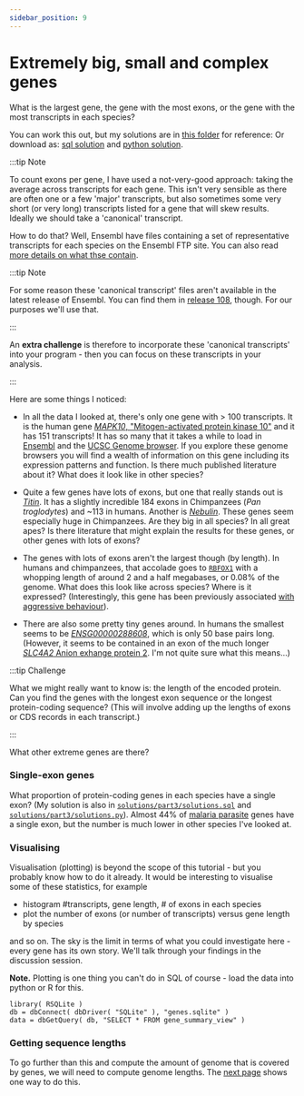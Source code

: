 ```yaml
---
sidebar_position: 9
---
```


# Extremely big, small and complex genes

What is the largest gene, the gene with the most exons, or the gene with the most transcripts in each species?

You can work this out, but my solutions are in [this folder](https://github.com/whg-training/whg-training-resources/blob/main/docs/programming/programming_with_gene_annotations/solutions/part3) for reference:
Or download as: [sql solution](solutions/part3/solutions.sql) and [python solution](solutions/part3/solutions.py).

:::tip Note

To count exons per gene, I have used a not-very-good approach: taking the average across transcripts for each gene. This isn't
very sensible as there are often one or a few 'major' transcripts, but also sometimes some very short (or very long) transcripts
listed for a gene that will skew results. Ideally we should take a 'canonical' transcript.

How to do that? Well, Ensembl have files containing a set of representative transcripts for each species on the Ensembl FTP site.
You can also read [more details on what thse contain](https://www.ensembl.org/info/genome/genebuild/canonical.html).

:::tip Note

For some reason these 'canonical transcript' files aren't available in the latest release of Ensembl. You can find them
in [release 108](https://ftp.ensembl.org/pub/release-108/tsv/), though.  For our purposes we'll use that.

:::


An **extra challenge** is therefore to incorporate these 'canonical transcripts' into your program - then you can focus on these
transcripts in your analysis.

:::

Here are some things I noticed:

* In all the data I looked at, there's only one gene with > 100 transcripts. It is the human gene [*MAPK10*, "Mitogen-activated
  protein kinase 10"](https://www.uniprot.org/uniprot/P53779) and it has 151 transcripts! It has so many that it takes a while to load in
  [Ensembl](http://www.ensembl.org/Homo_sapiens/Gene/Summary?db=core;g=ENSG00000109339;r=4:85990007-86594625) and the
  [UCSC Genome browser](https://genome-euro.ucsc.edu/cgi-bin/hgTracks?db=hg38&lastVirtModeType=default&lastVirtModeExtraState=&virtModeType=default&virtMode=0&nonVirtPosition=&position=chr4%3A86016491%2D86594110&hgsid=275896231_HieWdPQTMOsgYQUFAnwTALgAECs0).
  If you explore these genome browsers you will find a wealth of information on this gene including its expression patterns and function. Is there much published literature about it?
  What does it look like in other species?

* Quite a few genes have lots of exons, but one that really stands out is [*Titin*](https://en.wikipedia.org/wiki/Titin).
It has a slightly incredible 184 exons in Chimpanzees (*Pan troglodytes*) and ~113 in humans.
Another is [*Nebulin*](https://en.wikipedia.org/wiki/Nebulin).
These genes seem especially huge in Chimpanzees. Are they big in all species? In all great apes?
Is there literature that might explain the results for these genes, or other genes with lots of exons?
  
* The genes with lots of exons aren't the largest though (by length). In humans and chimpanzees, that accolade goes
  to [`RBFOX1`](http://www.ensembl.org/Homo_sapiens/Gene/Summary?db=core;g=ENSG00000078328;r=16:5239802-7713340)
  with a whopping length of around 2 and a half megabases, or 0.08% of the genome. What does this look
  like across species? Where is it expressed? (Interestingly, this gene has been previously associated [with aggressive
  behaviour](https://www.nature.com/articles/s41380-018-0068-7)).

* There are also some pretty tiny genes around. In humans the smallest seems to be
  [*ENSG00000288608*](http://www.ensembl.org/Homo_sapiens/Gene/Summary?db=core;g=ENSG00000288608;r=7:151061928-151061978;t=ENST00000674552),
  which is only 50 base pairs long. (However, it seems to be contained in an exon of the much
  longer [*SLC4A2* Anion exhange protein 2](https://genome-euro.ucsc.edu/cgi-bin/hgTracks?db=hg38&lastVirtModeType=default&lastVirtModeExtraState=&virtModeType=default&virtMode=0&nonVirtPosition=&position=chr7%3A151061877%2D151062029&hgsid=275886241_mxgWOGDr4elcf2SdW0zGz6ukwVJW).
  I'm not quite sure what this means...)

:::tip Challenge

What we might really want to know is: the length of the encoded protein.  Can you find the genes with the longest exon sequence or the longest 
protein-coding sequence?  (This will involve adding up the lengths of exons or CDS records in each transcript.)

:::

What other extreme genes are there?

### Single-exon genes

What proportion of protein-coding genes in each species have a single exon? (My solution is also in
[`solutions/part3/solutions.sql`](solutions/part3/solutions.sql) and
[`solutions/part3/solutions.py`](solutions/part3/solutions.py)). Almost 44% of [malaria
parasite](https://en.wikipedia.org/wiki/Plasmodium_falciparum) genes have a single exon, but the number is much lower
in other species I've looked at.

### Visualising

Visualisation (plotting) is beyond the scope of this tutorial - but you probably know how to do it already. It would be
interesting to visualise some of these statistics, for example

- histogram #transcripts, gene length, # of exons in each species
- plot the number of exons (or number of transcripts) versus gene length by species

and so on. The sky is the limit in terms of what you could investigate here - every gene has its own story. We'll talk
through your findings in the discussion session.

**Note.** Plotting is one thing you can't do in SQL of course - load the data into python or R for this.

```
library( RSQLite )
db = dbConnect( dbDriver( "SQLite" ), "genes.sqlite" )
data = dbGetQuery( db, "SELECT * FROM gene_summary_view" )
```

### Getting sequence lengths

To go further than this and compute the amount of genome that is covered by genes, we will need to compute genome lengths.
The [next page](Getting_sequence_lengths.md) shows one way to do this.
